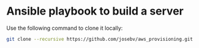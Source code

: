# Ansible playbook to build a server
Use the following command to clone it locally:
```bash
git clone --recursive https://github.com/josebv/aws_provisioning.git
```
